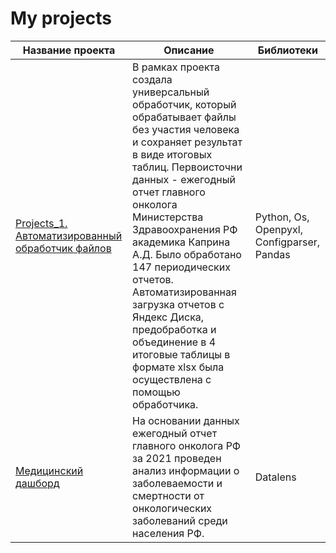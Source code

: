 # My projects


| Название проекта      | Описание                | Библиотеки |
| ------------- |------------------| -----|
|[Projects_1. Автоматизированный обработчик файлов](https://github.com/JaneJaneM/My-projects/tree/main/Projects_1)|В рамках проекта создала универсальный обработчик, который обрабатывает файлы без участия человека и сохраняет результат в виде итоговых таблиц. Первоисточни данных - ежегодный отчет главного онколога Министерства Здравоохранения РФ академика Каприна А.Д. Было обработано 147 периодических отчетов. Автоматизированная загрузка отчетов с Яндекс Диска, предобработка и объединение в 4 итоговые таблицы в формате xlsx была осуществлена с помощью обработчика.|Python, Os, Openpyxl, Configparser, Pandas |  
|[Медицинский дашборд]()|На основании данных ежегодный отчет главного онколога РФ за 2021 проведен анализ информации о заболеваемости и смертности от онкологических заболеваний среди населения РФ.|Datalens|

